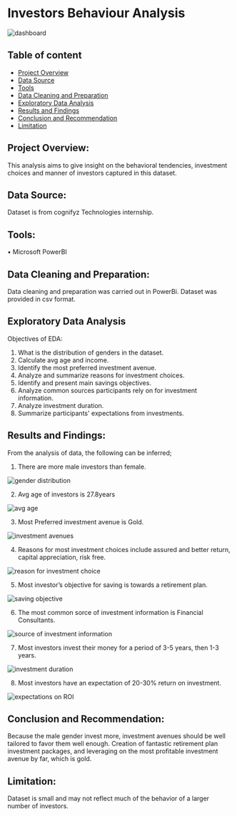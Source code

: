 # Investors Behaviour Analysis
![dashboard](https://github.com/user-attachments/assets/e6954c64-79d4-4f60-bb85-c08b4638fbec)



## Table of content
- [Project Overview](#project-overview)
- [Data Source](#data-source)
- [Tools](#tools)
- [Data Cleaning and Preparation](#data-cleaning-and-preparation)
- [Exploratory Data Analysis](#exploratory-data-analysis)
- [Results and Findings](#results-and-findings)
- [Conclusion and Recommendation](#conclusion-and-recommendation)
- [Limitation](#limitation)

## Project Overview:

This analysis aims to give insight on the behavioral tendencies, investment choices and manner of investors captured in this dataset.

## Data Source:

Dataset is from cognifyz Technologies internship.

## Tools:
• Microsoft PowerBI

## Data Cleaning and Preparation:

Data cleaning and preparation was carried out in PowerBi.
Dataset was provided in csv format.


## Exploratory Data Analysis
   Objectives of EDA:

1. What is the distribution of genders in the dataset.
2. ⁠Calculate avg age and income.
3. ⁠Identify the most preferred investment avenue.
4. ⁠Analyze and summarize reasons for investment choices.
5. ⁠Identify and present main savings objectives.
6. ⁠Analyze common sources participants rely on for investment information.
7. ⁠Analyze investment duration.
8. ⁠Summarize participants' expectations from investments.

## Results and Findings:

From the analysis of data, the following can be inferred;
1. There are more male investors than female.

![gender distribution](https://github.com/user-attachments/assets/468686f2-5733-482c-afa6-006bc3cd70d4)

2. ⁠Avg age of investors is 27.8years

![avg age](https://github.com/user-attachments/assets/a5b1e30d-957a-47dd-8871-5724c8d7f010)

3. ⁠Most Preferred investment avenue is Gold.

![investment avenues](https://github.com/user-attachments/assets/961b678d-ecb8-46f4-a543-ca0753fa8b5e)

4. ⁠Reasons for most investment choices include assured and better return, capital appreciation, risk free. 

![reason for investment choice](https://github.com/user-attachments/assets/8f76ba25-efbc-4c42-ae96-005cdc06b9a7)


5. ⁠Most investor’s objective for saving is towards a retirement plan.

![saving objective](https://github.com/user-attachments/assets/c88d6a88-d263-45a5-9c89-8feaaa4c9063)

6. ⁠The most common sorce of investment information is Financial Consultants.

![source of investment information](https://github.com/user-attachments/assets/3f23f637-dd5c-400d-b8cc-0f96966d9254)


7. ⁠Most investors invest their money for a period of 3-5 years, then 1-3 years.

![investment duration](https://github.com/user-attachments/assets/79e20fb3-dcfc-4a59-a9bd-26504c245b57)


8. ⁠Most investors have an expectation of 20-30% return on investment.

![expectations on ROI](https://github.com/user-attachments/assets/1453a699-02d2-4f7a-952c-ecc700a23d59)



## Conclusion and Recommendation:

Because the male gender invest more, investment avenues should be well tailored to favor them well enough. Creation of fantastic retirement plan investment packages, and leveraging on the most profitable investment avenue by far, which is gold.


## Limitation:
Dataset is small and may not reflect much of the behavior of  a larger number of investors.
